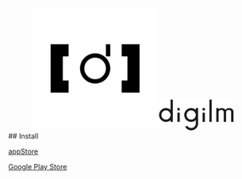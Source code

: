 <div align="center">
<img src="https://github.com/hondaya14/digilm-docs/blob/master/icon/digilm_icon.png" width="250px">
<img src="https://github.com/hondaya14/digilm-docs/blob/master/icon/digilm_logo.png" width="150px">
</div>
## Install 

[appStore](https://apps.apple.com/app/digilm/id1538150738)

[Google Play Store](https://play.google.com/store/apps/details?id=nqvno14.honhon.digilm)
